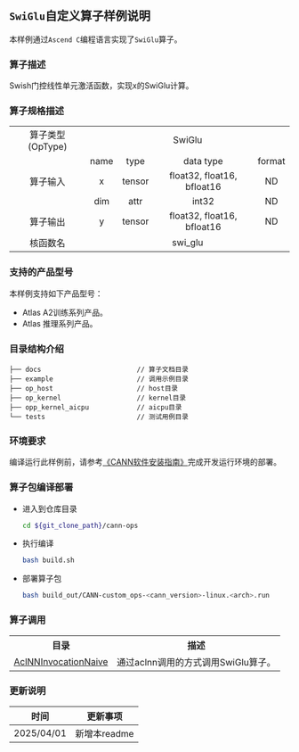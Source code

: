 ## `SwiGlu`自定义算子样例说明 
本样例通过`Ascend C`编程语言实现了`SwiGlu`算子。

### 算子描述
Swish门控线性单元激活函数，实现x的SwiGlu计算。 

### 算子规格描述

<table>
<tr><td rowspan="1" align="center">算子类型(OpType)</td><td colspan="4" align="center">SwiGlu</td></tr>
</tr>
<tr><td rowspan="3" align="center">算子输入</td><td align="center">name</td><td align="center">type</td><td align="center">data type</td><td align="center">format</td></tr>
<tr><td align="center">x</td><td align="center">tensor</td><td align="center">float32, float16, bfloat16</td><td align="center">ND</td></tr>

<tr><td align="center">dim</td><td align="center">attr</td><td align="center">int32</td><td align="center">ND</td></tr>
</tr>
</tr>
<tr><td rowspan="1" align="center">算子输出</td><td align="center">y</td><td align="center">tensor</td><td align="center">float32, float16, bfloat16</td><td align="center">ND</td></tr>
</tr>
<tr><td rowspan="1" align="center">核函数名</td><td colspan="4" align="center">swi_glu</td></tr>
</table>

### 支持的产品型号
本样例支持如下产品型号：
- Atlas A2训练系列产品。
- Atlas 推理系列产品。

### 目录结构介绍
```
├── docs                        // 算子文档目录
├── example                     // 调用示例目录
├── op_host                     // host目录
├── op_kernel                   // kernel目录
├── opp_kernel_aicpu            // aicpu目录
└── tests                       // 测试用例目录
```

### 环境要求
编译运行此样例前，请参考[《CANN软件安装指南》](https://hiascend.com/document/redirect/CannCommunityInstSoftware)完成开发运行环境的部署。

### 算子包编译部署
  - 进入到仓库目录

    ```bash
    cd ${git_clone_path}/cann-ops
    ```

  - 执行编译

    ```bash
    bash build.sh
    ```

  - 部署算子包

    ```bash
    bash build_out/CANN-custom_ops-<cann_version>-linux.<arch>.run
    ```
### 算子调用
<table>
    <th>目录</th><th>描述</th>
    <tr>
        <td><a href="./examples/AclNNInvocationNaive"> AclNNInvocationNaive</td><td>通过aclnn调用的方式调用SwiGlu算子。</td>
    </tr>
</table>

### 更新说明
| 时间 | 更新事项 |
|----|------|
| 2025/04/01 | 新增本readme |